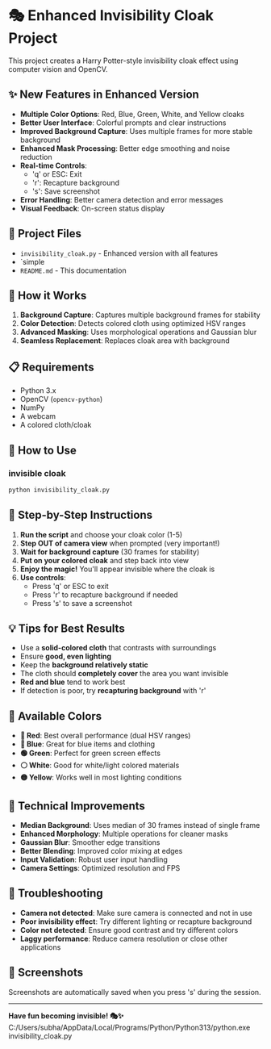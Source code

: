 # 🎭 Enhanced Invisibility Cloak Project

This project creates a Harry Potter-style invisibility cloak effect using computer vision and OpenCV.

## ✨ New Features in Enhanced Version

- **Multiple Color Options**: Red, Blue, Green, White, and Yellow cloaks
- **Better User Interface**: Colorful prompts and clear instructions
- **Improved Background Capture**: Uses multiple frames for more stable background
- **Enhanced Mask Processing**: Better edge smoothing and noise reduction
- **Real-time Controls**:
  - 'q' or ESC: Exit
  - 'r': Recapture background
  - 's': Save screenshot
- **Error Handling**: Better camera detection and error messages
- **Visual Feedback**: On-screen status display

## 📁 Project Files

- `invisibility_cloak.py` - Enhanced version with all features
- `simple
- `README.md` - This documentation

## 🎯 How it Works

1. **Background Capture**: Captures multiple background frames for stability
2. **Color Detection**: Detects colored cloth using optimized HSV ranges
3. **Advanced Masking**: Uses morphological operations and Gaussian blur
4. **Seamless Replacement**: Replaces cloak area with background

## 📋 Requirements

- Python 3.x
- OpenCV (`opencv-python`)
- NumPy
- A webcam
- A colored cloth/cloak

## 🚀 How to Use

### invisible cloak

```bash
python invisibility_cloak.py
```

## 📖 Step-by-Step Instructions

1. **Run the script** and choose your cloak color (1-5)
2. **Step OUT of camera view** when prompted (very important!)
3. **Wait for background capture** (30 frames for stability)
4. **Put on your colored cloak** and step back into view
5. **Enjoy the magic!** You'll appear invisible where the cloak is
6. **Use controls**:
   - Press 'q' or ESC to exit
   - Press 'r' to recapture background if needed
   - Press 's' to save a screenshot

## 💡 Tips for Best Results

- Use a **solid-colored cloth** that contrasts with surroundings
- Ensure **good, even lighting**
- Keep the **background relatively static**
- The cloth should **completely cover** the area you want invisible
- **Red and blue** tend to work best
- If detection is poor, try **recapturing background** with 'r'

## 🎨 Available Colors

- **🔴 Red**: Best overall performance (dual HSV ranges)
- **🔵 Blue**: Great for blue items and clothing
- **🟢 Green**: Perfect for green screen effects
- **⚪ White**: Good for white/light colored materials
- **🟡 Yellow**: Works well in most lighting conditions

## 🔧 Technical Improvements

- **Median Background**: Uses median of 30 frames instead of single frame
- **Enhanced Morphology**: Multiple operations for cleaner masks
- **Gaussian Blur**: Smoother edge transitions
- **Better Blending**: Improved color mixing at edges
- **Input Validation**: Robust user input handling
- **Camera Settings**: Optimized resolution and FPS

## 🐛 Troubleshooting

- **Camera not detected**: Make sure camera is connected and not in use
- **Poor invisibility effect**: Try different lighting or recapture background
- **Color not detected**: Ensure good contrast and try different colors
- **Laggy performance**: Reduce camera resolution or close other applications

## 📸 Screenshots

Screenshots are automatically saved when you press 's' during the session.

---

**Have fun becoming invisible! 🎭✨**
C:/Users/subha/AppData/Local/Programs/Python/Python313/python.exe invisibility_cloak.py
